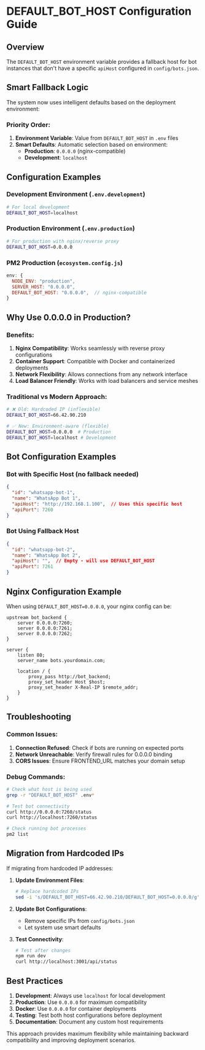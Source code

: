# DEFAULT_BOT_HOST Configuration Guide

## Overview

The `DEFAULT_BOT_HOST` environment variable provides a fallback host for bot instances that don't have a specific `apiHost` configured in `config/bots.json`.

## Smart Fallback Logic

The system now uses intelligent defaults based on the deployment environment:

### Priority Order:

1. **Environment Variable**: Value from `DEFAULT_BOT_HOST` in `.env` files
2. **Smart Defaults**: Automatic selection based on environment:
   - **Production**: `0.0.0.0` (nginx-compatible)
   - **Development**: `localhost`

## Configuration Examples

### Development Environment (`.env.development`)

```bash
# For local development
DEFAULT_BOT_HOST=localhost
```

### Production Environment (`.env.production`)

```bash
# For production with nginx/reverse proxy
DEFAULT_BOT_HOST=0.0.0.0
```

### PM2 Production (`ecosystem.config.js`)

```javascript
env: {
  NODE_ENV: "production",
  SERVER_HOST: "0.0.0.0",
  DEFAULT_BOT_HOST: "0.0.0.0",  // nginx-compatible
}
```

## Why Use 0.0.0.0 in Production?

### Benefits:

1. **Nginx Compatibility**: Works seamlessly with reverse proxy configurations
2. **Container Support**: Compatible with Docker and containerized deployments
3. **Network Flexibility**: Allows connections from any network interface
4. **Load Balancer Friendly**: Works with load balancers and service meshes

### Traditional vs Modern Approach:

```bash
# ❌ Old: Hardcoded IP (inflexible)
DEFAULT_BOT_HOST=66.42.90.210

# ✅ New: Environment-aware (flexible)
DEFAULT_BOT_HOST=0.0.0.0  # Production
DEFAULT_BOT_HOST=localhost # Development
```

## Bot Configuration Examples

### Bot with Specific Host (no fallback needed)

```json
{
  "id": "whatsapp-bot-1",
  "name": "WhatsApp Bot 1",
  "apiHost": "http://192.168.1.100",  // Uses this specific host
  "apiPort": 7260
}
```

### Bot Using Fallback Host

```json
{
  "id": "whatsapp-bot-2",
  "name": "WhatsApp Bot 2",
  "apiHost": "",  // Empty - will use DEFAULT_BOT_HOST
  "apiPort": 7261
}
```

## Nginx Configuration Example

When using `DEFAULT_BOT_HOST=0.0.0.0`, your nginx config can be:

```nginx
upstream bot_backend {
    server 0.0.0.0:7260;
    server 0.0.0.0:7261;
    server 0.0.0.0:7262;
}

server {
    listen 80;
    server_name bots.yourdomain.com;
    
    location / {
        proxy_pass http://bot_backend;
        proxy_set_header Host $host;
        proxy_set_header X-Real-IP $remote_addr;
    }
}
```

## Troubleshooting

### Common Issues:

1. **Connection Refused**: Check if bots are running on expected ports
2. **Network Unreachable**: Verify firewall rules for 0.0.0.0 binding
3. **CORS Issues**: Ensure FRONTEND_URL matches your domain setup

### Debug Commands:

```bash
# Check what host is being used
grep -r "DEFAULT_BOT_HOST" .env*

# Test bot connectivity
curl http://0.0.0.0:7260/status
curl http://localhost:7260/status

# Check running bot processes
pm2 list
```

## Migration from Hardcoded IPs

If migrating from hardcoded IP addresses:

1. **Update Environment Files**:
   ```bash
   # Replace hardcoded IPs
   sed -i 's/DEFAULT_BOT_HOST=66.42.90.210/DEFAULT_BOT_HOST=0.0.0.0/g' .env.production
   ```

2. **Update Bot Configurations**:
   - Remove specific IPs from `config/bots.json`
   - Let system use smart defaults

3. **Test Connectivity**:
   ```bash
   # Test after changes
   npm run dev
   curl http://localhost:3001/api/status
   ```

## Best Practices

1. **Development**: Always use `localhost` for local development
2. **Production**: Use `0.0.0.0` for maximum compatibility
3. **Docker**: Use `0.0.0.0` for container deployments
4. **Testing**: Test both host configurations before deployment
5. **Documentation**: Document any custom host requirements

This approach provides maximum flexibility while maintaining backward compatibility and improving deployment scenarios.
